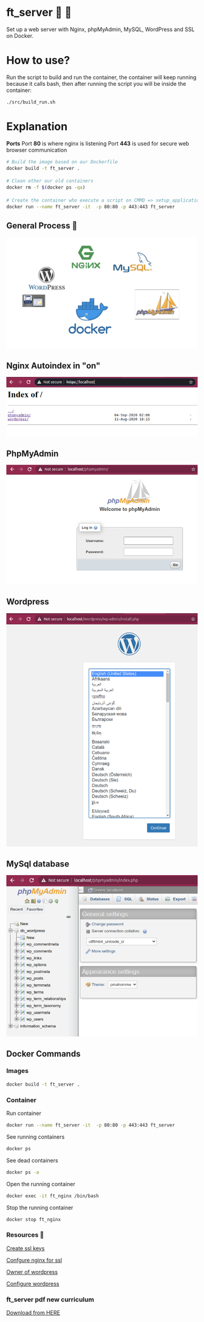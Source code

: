 # ft_server  :whale2: :whale2:
Set up a web server with Nginx, phpMyAdmin, MySQL, WordPress and SSL on Docker.

# How to use?
Run the script to build and run the container, the container will keep running because it calls bash, then after running the script you will be inside the container:
```bash
./src/build_run.sh
```

# Explanation
**Ports**
Port **80** is where nginx is listening
Port **443** is used for secure web browser communication
```bash
# Build the image based on our Dockerfile
docker build -t ft_server .

# Clean other our old containers
docker rm -f $(docker ps -qa)

# Create the container who execute a script on CMMD => setup_application.sh
docker run --name ft_server -it  -p 80:80 -p 443:443 ft_server
```

##  General Process :bell:
![General Flow](img/general.png)


## Nginx Autoindex in "on"
![Autoindex ON](img/autoindex_on.png)

## PhpMyAdmin
![PhpMyAdmin ON](img/phpadmin.png)

## Wordpress
![Wodrpress](img/wordpress.png)

## MySql database
![MySql database](img/database_mysql.png)


## Docker Commands

### Images
```bash
docker build -t ft_server .
```
### Container
Run container
```bash
docker run --name ft_server -it  -p 80:80 -p 443:443 ft_server
```
See running containers
```bash
docker ps
```
See dead containers
```bash
docker ps -a
```
Open the running container
```bash
docker exec -it ft_nginx /bin/bash
```
Stop the running container
```bash
docker stop ft_nginx
```

### Resources :jack_o_lantern:

[Create ssl keys](https://linuxize.com/post/creating-a-self-signed-ssl-certificate/)

[Confgure nginx for ssl](https://phoenixnap.com/kb/install-ssl-certificate-nginx)

[ Owner of wordpress](https://emiliocastro.com.mx/fixing-wordpress-a-mini-tutorial/)

[Configure wordpress](https://wordpress.org/support/article/editing-wp-config-php/)


### ft_server pdf  new curriculum
[Download from HERE](https://drive.google.com/file/d/1OlPM7qewRFtc-hkJ7k1q1FJ4vTv1xkWT/view?usp=sharing)
 
